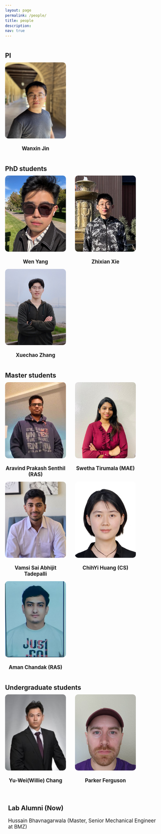 ```yaml
---
layout: page
permalink: /people/
title: people 
description:
nav: true
---
```



<style>
.container {
  display: flex;
  flex-wrap: wrap;
  justify-content: flex-start; /* Align items to the start of the row */
  text-align: center;
}

.title {
  flex-basis: 100%;
  text-align: left;
  margin-bottom: 10px;
  font-weight: bold;
  font-size: 1.5em;
  margin-top: 30px;
}

.member {
  width: 200px;
  margin-right: 30px;
  text-align: center;
}

.member a {
  display: inline-block;
  width: 100%;
  height: auto;
  text-decoration: none;
  color: inherit;
}


.member img {
  width: 200px;
  height: 250px; /* Set a fixed height */
  object-fit: cover;
  object-position: center;
  border-radius: 10px;
  margin-bottom: 10px;
}

.member h2 {
  margin-top: 10px;
  font-size: 1.2em;
}

.member p {
  font-size: 0.9em;
  margin-top: 5px;
}

.member:hover {
  opacity: 0.8;
}




.alumni-container {
  width: 200%;
  margin-top: 20px;
  text-align: left; /* Ensure text is left-aligned */
  padding-left: 10px; /* Adjust left padding to align with the container's padding */

}

.alumni-container .alumni-title {
  text-align: left;
  font-weight: bold;
  font-size: 1.5em;
  margin-bottom: 10px;
}

.alumni-container .alumni-list {
  list-style-type: none;
  padding: 0;
}

.alumni-container .alumni-list li {
  display: flex;
  justify-content: flex-start; /* Align items to the start of the row */
  padding: 5px 0;
  /* border-bottom: 1px solid #ddd; */
  font-size: 1.2em; /* Increase font size */
}

.alumni-container .alumni-list li span {
  flex: 1;
}

</style>







<body>



<div class="container">


  <div class="title">PI</div>
  <div  class="member">
    <a href="https://irislab.tech/" target="_blank" >
	<img src="/collections/photo/profiles/wanxin_jin.jpeg" alt="Wanxin Jin">
    <h2>Wanxin Jin</h2>
	</a>
  </div>



  <div class="title">PhD students</div>
  <div  class="member">
    <a >
	<img src="/collections/photo/profiles/wen_yang.jpg" alt="Wen Yang">
    <h2>Wen Yang</h2>
	</a>
  </div>

  <div  class="member">
    <a href="https://zhi-xian-xie.github.io/" target="_blank">
	<img src="/collections/photo/profiles/zhixian_xie3.jpeg" alt="Zhixian Xie">
    <h2>Zhixian Xie</h2>
	</a>
  </div>


  <div  class="member">
    <a href="https://www.linkedin.com/in/sszxc/" target="_blank">
	<img src="/collections/photo/profiles/xuechao_zhang.jpg" alt="Xuechao Zhang">
    <h2>Xuechao Zhang</h2>
	</a>
  </div>







  <div class="title">Master students</div>
  <div  class="member">
        <a href="https://saravindprakash96.wixsite.com/aravind-prakash-sent" target="_blank">
	<img src="/collections/photo/profiles/aravind_senthil.jpg" alt="Aravind Prakash Senthil">
    <h2>Aravind Prakash Senthil (RAS)</h2>
	</a>
  </div>

  <div  class="member">
     <a href="https://www.linkedin.com/in/st1920/?originalSubdomain=in" target="_blank">
	<img src="/collections/photo/profiles/swetha_tirumala.jpg" alt="Swetha Tirumala">
    <h2>Swetha Tirumala (MAE)</h2>
	</a>
  </div>


  <div  class="member">
	<img src="/collections/photo/profiles/Vamsi.jpg" alt="Vamsi Sai Abhijit Tadepalli">
    <h2>Vamsi Sai Abhijit Tadepalli</h2>
  </div>


  <div  class="member">
    <a href="https://github.com/krazyjoy" target="_blank">
	<img src="/collections/photo/profiles/joy_huang.jpg" alt="ChihYi Huang">
    <h2>ChihYi Huang (CS)</h2>
	</a>
  </div>



  <div  class="member">
	<img src="/collections/photo/profiles/Aman_Chandak.JPG" alt="Aman Chandak">
    <h2>Aman Chandak (RAS)</h2>
  </div>



  <div class="title">Undergraduate students</div>

  <div  class="member">
    <a >
	<img src="/collections/photo/profiles/willie_chang.jpg" alt="Willie Change">
    <h2>Yu-Wei(Willie) Chang</h2>
	</a>
  </div>


  <div  class="member">
    <a >
	<img src="/collections/photo/profiles/parker_ferguson.jpg" alt="Parker Ferguson">
    <h2>Parker Ferguson</h2>
	</a>
  </div>


</div>


<br>
<br>

<div class="alumni-container">
  <div class="alumni-title">Lab Alumni (Now)</div>
  <ul class="alumni-list">
    <li><span>Hussain Bhavnagarwala (Master, Senior Mechanical Engineer at BMZ)</span><span></span></li>
  </ul>
</div>


</body>

